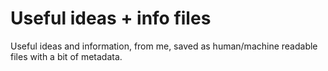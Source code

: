 # Useful ideas + info files
Useful ideas and information, from me, saved as human/machine readable files with a bit of metadata.
